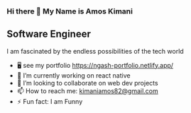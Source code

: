 ### Hi there 👋 My Name is Amos Kimani

<h2>Software Engineer</h2>


<p>I am fascinated by the endless possibilities of the tech world<p>

- 🖥️ see my portfolio https://ngash-portfolio.netlify.app/
- 🔭 I’m currently working on react native
- 👯 I’m looking to collaborate on web dev projects
- 📫 How to reach me: kimaniamos82@gmail.com
- ⚡ Fun fact: I am Funny

